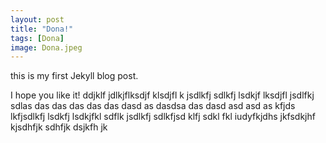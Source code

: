 ```yaml
---
layout: post
title: "Dona!"
tags: [Dona]
image: Dona.jpeg
---
```


this is my first Jekyll blog post.

I hope you like it!
ddjklf jdlkjflksdjf klsdjfl
k jsdlkfj sdlkfj lsdkjf lksdjfl jsdlfkj sdlas das das das das das dasd as dasdsa das dasd asd asd as
kfjds lkfjsdlkfj lsdkfj lsdkjfkl sdflk jsdlkfj sdlkfjsd klfj sdkl fkl
iudyfkjdhs jkfsdkjhf kjsdhfjk sdhfjk dsjkfh jk